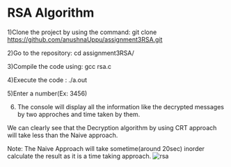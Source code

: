 # RSA Algorithm
1)Clone the project by using the command: git clone https://github.com/anushnaUppu/assignment3RSA.git

2)Go to the repository: cd assignment3RSA/

3)Compile the code using: gcc rsa.c

4)Execute the code : ./a.out

5)Enter a number(Ex: 3456)

6) The console will display all the information like the decrypted messages by two approches and time taken by them.

We can clearly see that the Decryption algorithm by using CRT approach will take less than the Naive approach.

Note: The Naive Approach will take sometime(around 20sec) inorder calculate the result as it is a time taking approach.
![rsa](https://user-images.githubusercontent.com/93385316/139439580-541f5b42-07af-429b-88fc-bd28e5c35fc3.png)
